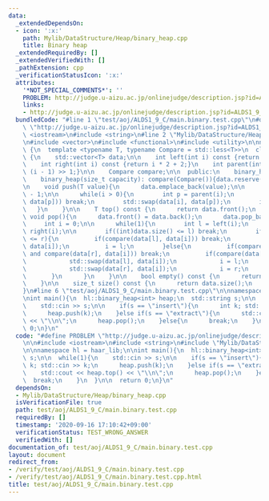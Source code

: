 ```yaml
---
data:
  _extendedDependsOn:
  - icon: ':x:'
    path: Mylib/DataStructure/Heap/binary_heap.cpp
    title: Binary heap
  _extendedRequiredBy: []
  _extendedVerifiedWith: []
  _pathExtension: cpp
  _verificationStatusIcon: ':x:'
  attributes:
    '*NOT_SPECIAL_COMMENTS*': ''
    PROBLEM: http://judge.u-aizu.ac.jp/onlinejudge/description.jsp?id=ALDS1_9_C
    links:
    - http://judge.u-aizu.ac.jp/onlinejudge/description.jsp?id=ALDS1_9_C
  bundledCode: "#line 1 \"test/aoj/ALDS1_9_C/main.binary.test.cpp\"\n#define PROBLEM\
    \ \"http://judge.u-aizu.ac.jp/onlinejudge/description.jsp?id=ALDS1_9_C\"\n\n#include\
    \ <iostream>\n#include <string>\n#line 2 \"Mylib/DataStructure/Heap/binary_heap.cpp\"\
    \n#include <vector>\n#include <functional>\n#include <utility>\n\nnamespace haar_lib\
    \ {\n  template <typename T, typename Compare = std::less<T>>\n  class binary_heap\
    \ {\n    std::vector<T> data;\n\n    int left(int i) const {return i * 2 + 1;}\n\
    \    int right(int i) const {return i * 2 + 2;}\n    int parent(int i) const {return\
    \ (i - 1) >> 1;}\n\n    Compare compare;\n\n  public:\n    binary_heap(): compare(Compare()){}\n\
    \    binary_heap(size_t capacity): compare(Compare()){data.reserve(capacity);}\n\
    \n    void push(T value){\n      data.emplace_back(value);\n\n      int i = (int)data.size()\
    \ - 1;\n\n      while(i > 0){\n        int p = parent(i);\n        if(compare(data[i],\
    \ data[p])) break;\n        std::swap(data[i], data[p]);\n        i = p;\n   \
    \   }\n    }\n\n    T top() const {\n      return data.front();\n    }\n\n   \
    \ void pop(){\n      data.front() = data.back();\n      data.pop_back();\n\n \
    \     int i = 0;\n\n      while(1){\n        int l = left(i);\n        int r =\
    \ right(i);\n\n        if((int)data.size() <= l) break;\n        if((int)data.size()\
    \ <= r){\n          if(compare(data[l], data[i])) break;\n          std::swap(data[l],\
    \ data[i]);\n          i = l;\n        }else{\n          if(compare(data[l], data[i])\
    \ and compare(data[r], data[i])) break;\n          if(compare(data[r], data[l])){\n\
    \            std::swap(data[l], data[i]);\n            i = l;\n          }else{\n\
    \            std::swap(data[r], data[i]);\n            i = r;\n          }\n \
    \       }\n      }\n    }\n\n    bool empty() const {\n      return data.empty();\n\
    \    }\n\n    size_t size() const {\n      return data.size();\n    }\n  };\n\
    }\n#line 6 \"test/aoj/ALDS1_9_C/main.binary.test.cpp\"\n\nnamespace hl = haar_lib;\n\
    \nint main(){\n  hl::binary_heap<int> heap;\n  std::string s;\n\n  while(1){\n\
    \    std::cin >> s;\n\n    if(s == \"insert\"){\n      int k; std::cin >> k;\n\
    \      heap.push(k);\n    }else if(s == \"extract\"){\n      std::cout << heap.top()\
    \ << \"\\n\";\n      heap.pop();\n    }else{\n      break;\n    }\n  }\n\n  return\
    \ 0;\n}\n"
  code: "#define PROBLEM \"http://judge.u-aizu.ac.jp/onlinejudge/description.jsp?id=ALDS1_9_C\"\
    \n\n#include <iostream>\n#include <string>\n#include \"Mylib/DataStructure/Heap/binary_heap.cpp\"\
    \n\nnamespace hl = haar_lib;\n\nint main(){\n  hl::binary_heap<int> heap;\n  std::string\
    \ s;\n\n  while(1){\n    std::cin >> s;\n\n    if(s == \"insert\"){\n      int\
    \ k; std::cin >> k;\n      heap.push(k);\n    }else if(s == \"extract\"){\n  \
    \    std::cout << heap.top() << \"\\n\";\n      heap.pop();\n    }else{\n    \
    \  break;\n    }\n  }\n\n  return 0;\n}\n"
  dependsOn:
  - Mylib/DataStructure/Heap/binary_heap.cpp
  isVerificationFile: true
  path: test/aoj/ALDS1_9_C/main.binary.test.cpp
  requiredBy: []
  timestamp: '2020-09-16 17:10:42+09:00'
  verificationStatus: TEST_WRONG_ANSWER
  verifiedWith: []
documentation_of: test/aoj/ALDS1_9_C/main.binary.test.cpp
layout: document
redirect_from:
- /verify/test/aoj/ALDS1_9_C/main.binary.test.cpp
- /verify/test/aoj/ALDS1_9_C/main.binary.test.cpp.html
title: test/aoj/ALDS1_9_C/main.binary.test.cpp
---
```

